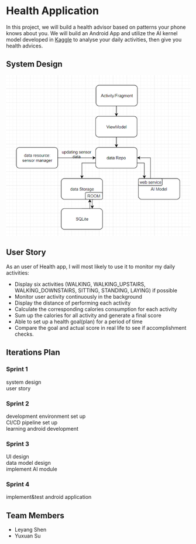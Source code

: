 # Health Application

In this project, we will build a health advisor based on patterns your phone knows about you. We will build an Android App and utilize the AI kernel model developed in [Kaggle](https://www.kaggle.com/morrisb/what-does-your-smartphone-know-about-you) to analyse your daily activities, then give you health advices.


## System Design
<img src="./images/system_diagram.PNG">  

## User Story
As an user of Health app, I will most likely to use it to monitor my daily activities:
- Display six activities (WALKING, WALKING_UPSTAIRS, WALKING_DOWNSTAIRS, SITTING, STANDING, LAYING) if possible
- Monitor user activity continuously in the background
- Display the distance of performing each activity
- Calculate the corresponding calories consumption for each activity
- Sum up the calories for all activity and generate a final score
- Able to set up a health goal(plan) for a period of time
- Compare the goal and actual score in real life to see if accomplishment checks.

## Iterations Plan

### Sprint 1
system design  
user story  

### Sprint 2
development environment set up  
CI/CD pipeline set up  
learning android development  

### Sprint 3
UI design  
data model design  
implement AI module  

### Sprint 4
implement&test android application  

## Team Members
* Leyang Shen
* Yuxuan Su
